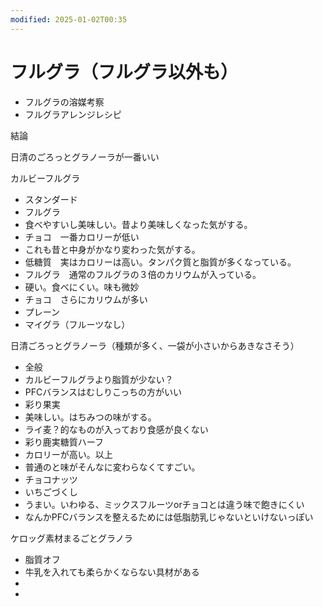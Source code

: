 ```yaml
---
modified: 2025-01-02T00:35
---
```

# フルグラ（フルグラ以外も）

- フルグラの溶媒考察
- フルグラアレンジレシピ

結論

日清のごろっとグラノーラが一番いい

カルビーフルグラ

- スタンダード  
- フルグラ　  
- 食べやすいし美味しい。昔より美味しくなった気がする。  
- チョコ　一番カロリーが低い  
- これも昔と中身がかなり変わった気がする。  
- 低糖質　実はカロリーは高い。タンパク質と脂質が多くなっている。  
- フルグラ　通常のフルグラの３倍のカリウムが入っている。  
- 硬い。食べにくい。味も微妙  
- チョコ　さらにカリウムが多い  
- プレーン  
- マイグラ（フルーツなし）  

日清ごろっとグラノーラ（種類が多く、一袋が小さいからあきなさそう）

- 全般  
- カルビーフルグラより脂質が少ない？  
- PFCバランスはむしりこっちの方がいい  
- 彩り果実  
- 美味しい。はちみつの味がする。  
- ライ麦？的なものが入っており食感が良くない  
- 彩り鹿実糖質ハーフ  
- カロリーが高い。以上  
- 普通のと味がそんなに変わらなくてすごい。  
- チョコナッツ  
- いちごづくし  
- うまい。いわゆる、ミックスフルーツorチョコとは違う味で飽きにくい  
- なんかPFCバランスを整えるためには低脂肪乳じゃないといけないっぽい  

ケロッグ素材まるごとグラノラ

- 脂質オフ  
- 牛乳を入れても柔らかくならない具材がある  
-  
-
